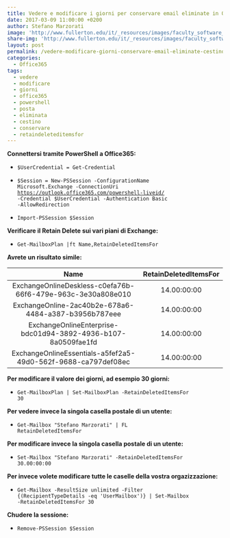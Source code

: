```yaml
---
title: Vedere e modificare i giorni per conservare email eliminate in Office 365
date: 2017-03-09 11:00:00 +0200
author: Stefano Marzorati
image: 'http://www.fullerton.edu/it/_resources/images/faculty_software_logo/office365_logo.png'
share-img: 'http://www.fullerton.edu/it/_resources/images/faculty_software_logo/office365_logo.png'
layout: post
permalink: /vedere-modificare-giorni-conservare-email-eliminate-cestino-office365/
categories:
  - Office365
tags:
  - vedere
  - modificare
  - giorni
  - office365
  - powershell
  - posta
  - eliminata
  - cestino
  - conservare
  - retaindeleteditemsfor
---
```

**Connettersi tramite PowerShell a Office365:**   

  - <code>$UserCredential = Get-Credential</code>

  - <code>$Session = New-PSSession -ConfigurationName Microsoft.Exchange -ConnectionUri https://outlook.office365.com/powershell-liveid/ -Credential $UserCredential -Authentication Basic -AllowRedirection</code>

  - <code>Import-PSSession $Session</code>

**Verificare il Retain Delete sui vari piani di Exchange:**   

  - <code>Get-MailboxPlan |ft Name,RetainDeletedItemsFor</code>

**Avrete un risultato simile:**   

|                              Name                             | RetainDeletedItemsFor |
|:-------------------------------------------------------------:|:---------------------:|
|  ExchangeOnlineDeskless-c0efa76b-66f6-479e-963c-3e30a808e010  |      14.00:00:00      |
|      ExchangeOnline-2ac40b2e-678a6-4484-a387-b3956b787eee     |      14.00:00:00      |
| ExchangeOnlineEnterprise-bdc01d94-3892-4936-b107-8a0509fae1fd |      14.00:00:00      |
| ExchangeOnlineEssentials-a5fef2a5-49d0-562f-9688-ca797def08ec |      14.00:00:00      |   


**Per modificare il valore dei giorni, ad esempio 30 giorni:**   

  - <code>Get-MailboxPlan | Set-MailboxPlan -RetainDeletedItemsFor 30</code>
  
**Per vedere invece la singola casella postale di un utente:**   

  - <code>Get-Mailbox "Stefano Marzorati" | FL RetainDeletedItemsFor</code>
  
**Per modificare invece la singola casella postale di un utente:**   

  - <code>Set-Mailbox "Stefano Marzorati" -RetainDeletedItemsFor 30.00:00:00</code>
  
**Per invece volete modificare tutte le caselle della vostra orgazizzazione:**     

  - <code>Get-Mailbox -ResultSize unlimited -Filter {(RecipientTypeDetails -eq 'UserMailbox')} | Set-Mailbox -RetainDeletedItemsFor 30</code>
  
**Chudere la sessione:**   

  - <code>Remove-PSSession $Session</code>